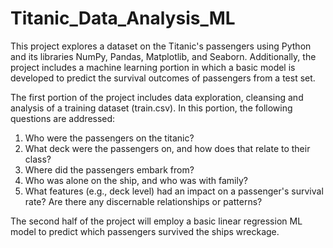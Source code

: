 # Titanic_Data_Analysis_ML
This project explores a dataset on the Titanic's passengers using Python and its libraries NumPy, Pandas, Matplotlib, and Seaborn. Additionally, the project includes a machine learning portion in which a basic model is developed to predict the survival outcomes of passengers from a test set.

The first portion of the project includes data exploration, cleansing and analysis of a training dataset (train.csv). In this portion, the following questions are addressed:
  
  1) Who were the passengers on the titanic?
  2) What deck were the passengers on, and how does that relate to their class?
  3) Where did the passengers embark from?
  4) Who was alone on the ship, and who was with family?
  5) What features (e.g., deck level) had an impact on a passenger's survival rate? Are there any discernable relationships or patterns?
  
The second half of the project will employ a basic linear regression ML model to predict which passengers survived the ships wreckage.
